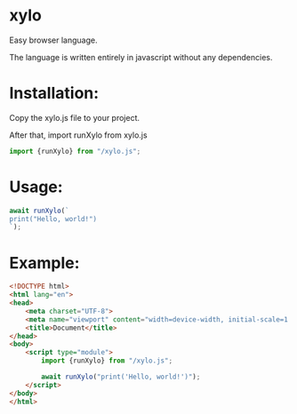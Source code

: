 # xylo
Easy browser language.

The language is written entirely in javascript without any dependencies.

# Installation:
Copy the xylo.js file to your project.

After that, import runXylo from xylo.js
```javascript
import {runXylo} from "/xylo.js";
```

# Usage:
```javascript
await runXylo(`
print("Hello, world!")
`);
```

# Example:
```html
<!DOCTYPE html>
<html lang="en">
<head>
    <meta charset="UTF-8">
    <meta name="viewport" content="width=device-width, initial-scale=1.0">
    <title>Document</title>
</head>
<body>
    <script type="module">
        import {runXylo} from "/xylo.js";

        await runXylo("print('Hello, world!')");
    </script>
</body>
</html>
```